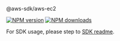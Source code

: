 @aws-sdk/aws-ec2

[![NPM version](https://img.shields.io/npm/v/@aws-sdk/aws-ec2/beta.svg)](https://www.npmjs.com/package/@aws-sdk/aws-ec2)
[![NPM downloads](https://img.shields.io/npm/dm/@aws-sdk/aws-ec2.svg)](https://www.npmjs.com/package/@aws-sdk/aws-ec2)

For SDK usage, please step to [SDK readme](https://github.com/aws/aws-sdk-js-v3).
